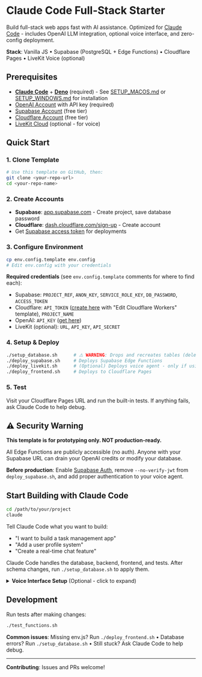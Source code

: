 # Claude Code Full-Stack Starter

Build full-stack web apps fast with AI assistance. Optimized for [Claude Code](https://www.anthropic.com/claude-code) - includes OpenAI LLM integration, optional voice interface, and zero-config deployment.

**Stack**: Vanilla JS • Supabase (PostgreSQL + Edge Functions) • Cloudflare Pages • LiveKit Voice (optional)

## Prerequisites

- **[Claude Code](https://www.anthropic.com/claude-code)** + **[Deno](https://deno.land)** (required) - See [SETUP_MACOS.md](./SETUP_MACOS.md) or [SETUP_WINDOWS.md](./SETUP_WINDOWS.md) for installation
- [OpenAI Account](https://platform.openai.com) with API key (required)
- [Supabase Account](https://supabase.com) (free tier)
- [Cloudflare Account](https://cloudflare.com) (free tier)
- [LiveKit Cloud](https://cloud.livekit.io) (optional - for voice)

## Quick Start

### 1. Clone Template

```bash
# Use this template on GitHub, then:
git clone <your-repo-url>
cd <your-repo-name>
```

### 2. Create Accounts

- **Supabase**: [app.supabase.com](https://app.supabase.com) - Create project, save database password
- **Cloudflare**: [dash.cloudflare.com/sign-up](https://dash.cloudflare.com/sign-up) - Create account
- Get [Supabase access token](https://app.supabase.com/account/tokens) for deployments

### 3. Configure Environment

```bash
cp env.config.template env.config
# Edit env.config with your credentials
```

**Required credentials** (see `env.config.template` comments for where to find each):
- Supabase: `PROJECT_REF`, `ANON_KEY`, `SERVICE_ROLE_KEY`, `DB_PASSWORD`, `ACCESS_TOKEN`
- Cloudflare: `API_TOKEN` ([create here](https://dash.cloudflare.com/profile/api-tokens) with "Edit Cloudflare Workers" template), `PROJECT_NAME`
- OpenAI: `API_KEY` ([get here](https://platform.openai.com/api-keys))
- LiveKit (optional): `URL`, `API_KEY`, `API_SECRET`

### 4. Setup & Deploy

```bash
./setup_database.sh      # ⚠️ WARNING: Drops and recreates tables (deletes all data)
./deploy_supabase.sh     # Deploys Supabase Edge Functions
./deploy_livekit.sh      # (Optional) Deploys voice agent - only if using LiveKit
./deploy_frontend.sh     # Deploys to Cloudflare Pages
```

### 5. Test

Visit your Cloudflare Pages URL and run the built-in tests. If anything fails, ask Claude Code to help debug.

## ⚠️ Security Warning

**This template is for prototyping only. NOT production-ready.**

All Edge Functions are publicly accessible (no auth). Anyone with your Supabase URL can drain your OpenAI credits or modify your database.

**Before production**: Enable [Supabase Auth](https://supabase.com/docs/guides/auth), remove `--no-verify-jwt` from `deploy_supabase.sh`, and add proper authentication to your voice agent.

## Start Building with Claude Code

```bash
cd /path/to/your/project
claude
```

Tell Claude Code what you want to build:
- "I want to build a task management app"
- "Add a user profile system"
- "Create a real-time chat feature"

Claude Code handles the database, backend, frontend, and tests. After schema changes, run `./setup_database.sh` to apply them.

<details>
<summary><b>Voice Interface Setup</b> (Optional - click to expand)</summary>

Browser-based voice interaction powered by LiveKit agents. Includes STT, LLM, TTS, and can call your backend functions.

**1. Get LiveKit Credentials**
- Create account at [cloud.livekit.io](https://cloud.livekit.io)
- Go to Settings → Keys and copy: `URL`, `API_KEY`, `API_SECRET`
- Add to `env.config`

**2. Deploy & Create Agent**
```bash
./deploy_livekit.sh          # Run first to create .env.secrets
cd livekit-agent
lk cloud auth                # Authenticate (one-time)
lk agent create --secrets-file .env.secrets  # Create agent (one-time)
cd .. && ./deploy_livekit.sh # Run again to complete setup
./deploy_frontend.sh         # Deploy frontend
```

**3. Update Agent Code**
Edit `livekit-agent/agent.py`, then:
```bash
./deploy_livekit.sh   # Redeploys voice agent
```

Test locally: `cd livekit-agent && python agent.py dev`

See `livekit-agent/README.md` for details.

</details>

## Development

Run tests after making changes:
```bash
./test_functions.sh
```

**Common issues**: Missing env.js? Run `./deploy_frontend.sh` • Database errors? Run `./setup_database.sh` • Still stuck? Ask Claude Code to help debug.

---

**Contributing**: Issues and PRs welcome!